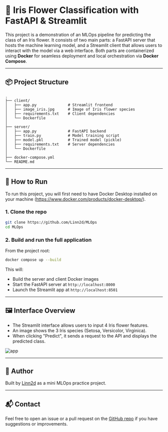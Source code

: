 # 🌸 Iris Flower Classification with FastAPI & Streamlit

This project is a demonstration of an MLOps pipeline for predicting the class of an Iris flower. It consists of two main parts: a FastAPI server that hosts the machine learning model, and a Streamlit client that allows users to interact with the model via a web interface. Both parts are containerized using **Docker** for seamless deployment and local orchestration via **Docker Compose**.


---

## 📦 Project Structure

```
.
├── client/
│   ├── app.py              # Streamlit frontend
│   ├── image_iris.jpg      # Image of Iris flower species
│   ├── requirements.txt    # Client dependencies
│   └── Dockerfile
│
├── server/
│   ├── app.py              # FastAPI backend
│   ├── train.py            # Model training script
│   ├── model.pkl           # Trained model (pickle)
│   ├── requirements.txt    # Server dependencies
│   └── Dockerfile
│
├── docker-compose.yml
└── README.md
```

---

## 🚀 How to Run

To run this project, you will first need to have Docker Desktop installed on your machine (https://www.docker.com/products/docker-desktop/).


### 1. Clone the repo

```bash
git clone https://github.com/Linn2d/MLOps
cd MLOps
```
### 2. Build and run the full application

From the project root:

```bash
docker compose up --build
```

This will:
- Build the server and client Docker images
- Start the FastAPI server at `http://localhost:8000`
- Launch the Streamlit app at `http://localhost:8501`

---

## 🖼️ Interface Overview

- The Streamlit interface allows users to input 4 Iris flower features.
- An image shows the 3 Iris species (Setosa, Versicolor, Virginica).
- When clicking "Predict", it sends a request to the API and displays the predicted class.
  
![app](https://github.com/user-attachments/assets/e100a0b6-ff1e-45fe-ad3a-f4e26af5aaf5)

---

## 👤 Author

Built by [Linn2d](https://github.com/Linn2d) as a mini MLOps practice project.

---

## 📬 Contact

Feel free to open an issue or a pull request on the [GitHub repo](https://github.com/Linn2d/MLOps) if you have suggestions or improvements.
